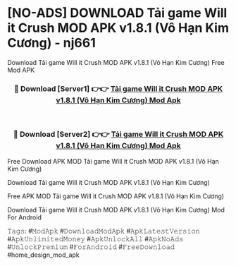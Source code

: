 # [NO-ADS] DOWNLOAD Tải game Will it Crush MOD APK v1.8.1 (Vô Hạn Kim Cương) - nj661
Download Tải game Will it Crush MOD APK v1.8.1 (Vô Hạn Kim Cương) Free Mod APK

<div align="center">
<h3>🔴 Download [Server1] 👉👉 <a href="https://apk-comot.site?title=Tải_game_Will_it_Crush_MOD_APK_v1.8.1_(Vô_Hạn_Kim_Cương)">Tải game Will it Crush MOD APK v1.8.1 (Vô Hạn Kim Cương) Mod Apk</a></h3><br>

<h3>🔴 Download [Server2] 👉👉 <a href="https://apk-comot.site?title=Tải_game_Will_it_Crush_MOD_APK_v1.8.1_(Vô_Hạn_Kim_Cương)">Tải game Will it Crush MOD APK v1.8.1 (Vô Hạn Kim Cương) Mod Apk</a></h3>
</div>


Free Download APK MOD Tải game Will it Crush MOD APK v1.8.1 (Vô Hạn Kim Cương)

Download Tải game Will it Crush MOD APK v1.8.1 (Vô Hạn Kim Cương) 

Free APK MOD Tải game Will it Crush MOD APK v1.8.1 (Vô Hạn Kim Cương) 

Download Tải game Will it Crush MOD APK v1.8.1 (Vô Hạn Kim Cương) Mod For Android

𝚃𝚊𝚐𝚜: #𝙼𝚘𝚍𝙰𝚙𝚔 #𝙳𝚘𝚠𝚗𝚕𝚘𝚊𝚍𝙼𝚘𝚍𝙰𝚙𝚔 #𝙰𝚙𝚔𝙻𝚊𝚝𝚎𝚜𝚝𝚅𝚎𝚛𝚜𝚒𝚘𝚗 #𝙰𝚙𝚔𝚄𝚗𝚕𝚒𝚖𝚒𝚝𝚎𝚍𝙼𝚘𝚗𝚎𝚢 #𝙰𝚙𝚔𝚄𝚗𝚕𝚘𝚌𝚔𝙰𝚕𝚕 #𝙰𝚙𝚔𝙽𝚘𝙰𝚍𝚜 #𝚄𝚗𝚕𝚘𝚌𝚔𝙿𝚛𝚎𝚖𝚒𝚞𝚖 #𝙵𝚘𝚛𝙰𝚗𝚍𝚛𝚘𝚒𝚍 #𝙵𝚛𝚎𝚎𝙳𝚘𝚠𝚗𝚕𝚘𝚊𝚍 #home_design_mod_apk